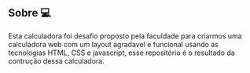 ## Sobre 💻

Esta calculadora foi desafio proposto pela faculdade para criarmos uma calculadora web com um layout agradavel e funcional usando as tecnologias HTML, CSS e javascript, esse repositório é o resultado da contrução dessa calculadora.
